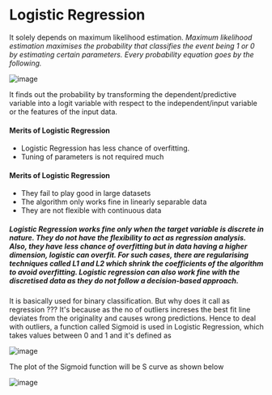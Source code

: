 # Logistic Regression

It solely depends on maximum likelihood estimation. _Maximum likelihood estimation maximises the probability that classifies the event being 1 or 0 by estimating certain parameters. Every probability equation goes by the following._

![image](https://user-images.githubusercontent.com/30498799/114493582-61134600-9c4d-11eb-8376-8dd566a62081.png)

It finds out the probability by transforming the dependent/predictive variable  into a logit variable with respect to the independent/input variable or the features of the input data.

#### Merits of Logistic Regression
  * Logistic Regression has less chance of overfitting.
  * Tuning of parameters is not required much

#### Merits of Logistic Regression
  * They fail to play good in large datasets
  * The algorithm only works fine in linearly separable data
  * They are not flexible with continuous data

##### Logistic Regression works fine only when the target variable is discrete in nature. They do not have the flexibility to act as regression analysis. Also, they have less chance of overfitting but in data having a higher dimension, logistic can overfit. For such cases, there are regularising techniques called L1 and L2 which shrink the coefficients of the algorithm to avoid overfitting.  Logistic regression can also work fine with the discretised data as they do not follow a decision-based approach.


It is basically used for binary classification. But why does it call as regression ??? It's because as the no of outliers increses the best fit line deviates from the originality and causes wrong predictions.
Hence to deal with outliers, a function called Sigmoid is used in Logistic Regression, which takes values between 0 and 1 and it's defined as 


![image](https://user-images.githubusercontent.com/30498799/115192640-a76d1700-a11d-11eb-9d87-bf48f5dbec75.png) 


The plot of the Sigmoid function will be S curve as shown below

![image](https://user-images.githubusercontent.com/30498799/115192766-d5525b80-a11d-11eb-9b1f-ab4213dd78ef.png)

